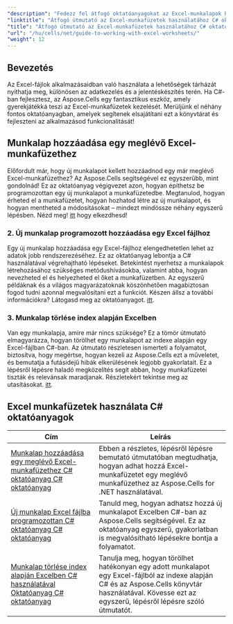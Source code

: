 ```yaml
---
"description": "Fedezz fel átfogó oktatóanyagokat az Excel-munkalapok hatékony kezeléséhez az Aspose.Cells for .NET segítségével, C#-fejlesztők számára testreszabva."
"linktitle": "Átfogó útmutató az Excel-munkafüzetek használatához C# oktatóanyagok"
"title": "Átfogó útmutató az Excel-munkafüzetek használatához C# oktatóanyagok"
"url": "/hu/cells/net/guide-to-working-with-excel-worksheets/"
"weight": 12
---
```


## Bevezetés

Az Excel-fájlok alkalmazásaidban való használata a lehetőségek tárházát nyithatja meg, különösen az adatkezelés és a jelentéskészítés terén. Ha C#-ban fejlesztesz, az Aspose.Cells egy fantasztikus eszköz, amely gyerekjátékká teszi az Excel-munkafüzetek kezelését. Merüljünk el néhány fontos oktatóanyagban, amelyek segítenek elsajátítani ezt a könyvtárat és fejleszteni az alkalmazásod funkcionalitását!

## Munkalap hozzáadása egy meglévő Excel-munkafüzethez  
Előfordult már, hogy új munkalapot kellett hozzáadnod egy már meglévő Excel-munkafüzethez? Az Aspose.Cells segítségével ez egyszerűbb, mint gondolnád! Ez az oktatóanyag végigvezet azon, hogyan építhetsz be programozottan egy új munkalapot a munkafüzetedbe. Megtanulod, hogyan érheted el a munkafüzetet, hogyan hozhatod létre az új munkalapot, és hogyan mentheted a módosításokat – mindezt mindössze néhány egyszerű lépésben. Nézd meg! [itt](./adding-worksheet-to-existing-excel-workbook-csharp-tutorial/) hogy elkezdhesd!

### 2. Új munkalap programozott hozzáadása egy Excel fájlhoz  
Egy új munkalap hozzáadása egy Excel-fájlhoz elengedhetetlen lehet az adatok jobb rendszerezéséhez. Ez az oktatóanyag lebontja a C# használatával végrehajtható lépéseket. Betekintést nyerhetsz a munkalapok létrehozásához szükséges metódushívásokba, valamint abba, hogyan nevezheted el és helyezheted el őket a munkafüzetben. Az egyszerű példáknak és a világos magyarázatoknak köszönhetően magabiztosan fogod tudni azonnal megvalósítani ezt a funkciót. Készen állsz a további információkra? Látogasd meg az oktatóanyagot. [itt](./add-new-sheet-to-excel-file-csharp-tutorial/).

### 3. Munkalap törlése index alapján Excelben  
Van egy munkalapja, amire már nincs szüksége? Ez a tömör útmutató elmagyarázza, hogyan törölhet egy munkalapot az indexe alapján egy Excel-fájlban C#-ban. Az útmutató részletesen ismerteti a folyamatot, biztosítva, hogy megértse, hogyan kezeli az Aspose.Cells ezt a műveletet, és bemutatja a futásidejű hibák elkerülésének legjobb gyakorlatait. Ez a lépésről lépésre haladó megközelítés segít abban, hogy munkafüzetei tiszták és relevánsak maradjanak. Részletekért tekintse meg az utasításokat. [itt](./delete-worksheet-by-index-excel-csharp-tutorial/).

## Excel munkafüzetek használata C# oktatóanyagok
| Cím | Leírás |
| --- | --- | 
| [Munkalap hozzáadása egy meglévő Excel-munkafüzethez C# oktatóanyag C# oktatóanyag](./adding-worksheet-to-existing-excel-workbook-csharp-tutorial/) | Ebben a részletes, lépésről lépésre bemutató útmutatóban megtudhatja, hogyan adhat hozzá Excel-munkafüzetet egy meglévő munkafüzethez az Aspose.Cells for .NET használatával. |  
| [Új munkalap Excel fájlba programozottan C# oktatóanyag C# oktatóanyag](./add-new-sheet-to-excel-file-csharp-tutorial/) | Tanuld meg, hogyan adhatsz hozzá új munkalapot Excelben C#-ban az Aspose.Cells segítségével. Ez az oktatóanyag egyszerű, gyakorlatban is megvalósítható lépésekre bontja a folyamatot. |  
| [Munkalap törlése index alapján Excelben C# használatával Oktatóanyag C# oktatóanyag](./delete-worksheet-by-index-excel-csharp-tutorial/) | Tanulja meg, hogyan törölhet hatékonyan egy adott munkalapot egy Excel-fájlból az indexe alapján C# és az Aspose.Cells könyvtár használatával. Kövesse ezt az egyszerű, lépésről lépésre szóló útmutatót. |